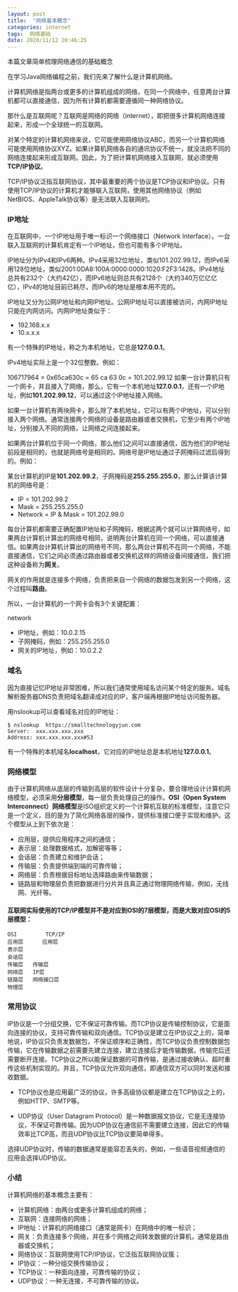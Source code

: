 ```yaml
---
layout: post
title:  "网络基本概念"
categories: internet
tags:  网络基础
date: 2020/11/12 20:46:25
---
```




本篇文章简单梳理网络通信的基础概念

<!--more-->
在学习Java网络编程之前，我们先来了解什么是计算机网络。

计算机网络是指两台或更多的计算机组成的网络，在同一个网络中，任意两台计算机都可以直接通信，因为所有计算机都需要遵循同一种网络协议。

那什么是互联网呢？互联网是网络的网络（internet），即把很多计算机网络连接起来，形成一个全球统一的互联网。

对某个特定的计算机网络来说，它可能使用网络协议ABC，而另一个计算机网络可能使用网络协议XYZ。如果计算机网络各自的通讯协议不统一，就没法把不同的网络连接起来形成互联网。因此，为了把计算机网络接入互联网，就必须使用**TCP/IP协议**。

TCP/IP协议泛指互联网协议，其中最重要的两个协议是TCP协议和IP协议。只有使用TCP/IP协议的计算机才能够联入互联网，使用其他网络协议（例如NetBIOS、AppleTalk协议等）是无法联入互联网的。

### IP地址
在互联网中，一个IP地址用于唯一标识一个网络接口（Network Interface）。一台联入互联网的计算机肯定有一个IP地址，但也可能有多个IP地址。

IP地址分为IPv4和IPv6两种。IPv4采用32位地址，类似101.202.99.12，而IPv6采用128位地址，类似2001:0DA8:100A:0000:0000:1020:F2F3:1428。IPv4地址总共有232个（大约42亿），而IPv6地址则总共有2128个（大约340万亿亿亿亿），IPv4的地址目前已耗尽，而IPv6的地址是根本用不完的。

IP地址又分为公网IP地址和内网IP地址。公网IP地址可以直接被访问，内网IP地址只能在内网访问。内网IP地址类似于：

* 192.168.x.x
* 10.x.x.x

有一个特殊的IP地址，称之为本机地址，它总是**127.0.0.1**。

IPv4地址实际上是一个32位整数。例如：

106717964 = 0x65ca630c
          = 65  ca  63 0c
          = 101.202.99.12
如果一台计算机只有一个网卡，并且接入了网络，那么，它有一个本机地址**127.0.0.1**，还有一个IP地址，例如**101.202.99.12**，可以通过这个IP地址接入网络。

如果一台计算机有两块网卡，那么除了本机地址，它可以有两个IP地址，可以分别接入两个网络。通常连接两个网络的设备是路由器或者交换机，它至少有两个IP地址，分别接入不同的网络，让网络之间连接起来。

如果两台计算机位于同一个网络，那么他们之间可以直接通信，因为他们的IP地址前段是相同的，也就是网络号是相同的。网络号是IP地址通过子网掩码过滤后得到的。例如：

某台计算机的IP是**101.202.99.2**，子网掩码是**255.255.255.0**，那么计算该计算机的网络号是：

* IP = 101.202.99.2
* Mask = 255.255.255.0
* Network = IP & Mask = 101.202.99.0

每台计算机都需要正确配置IP地址和子网掩码，根据这两个就可以计算网络号，如果两台计算机计算出的网络号相同，说明两台计算机在同一个网络，可以直接通信。如果两台计算机计算出的网络号不同，那么两台计算机不在同一个网络，不能直接通信，它们之间必须通过路由器或者交换机这样的网络设备间接通信，我们把这种设备称为**网关**。

网关的作用就是连接多个网络，负责把来自一个网络的数据包发到另一个网络，这个过程叫**路由**。

所以，一台计算机的一个网卡会有3个关键配置：

network

* IP地址，例如：10.0.2.15
* 子网掩码，例如：255.255.255.0
* 网关的IP地址，例如：10.0.2.2
### 域名
因为直接记忆IP地址非常困难，所以我们通常使用域名访问某个特定的服务。域名解析服务器DNS负责把域名翻译成对应的IP，客户端再根据IP地址访问服务器。

用nslookup可以查看域名对应的IP地址：
```
$ nslookup  https://smalltechnologyjun.com
Server:  xxx.xxx.xxx.xxx
Address: xxx.xxx.xxx.xxx#53
```

有一个特殊的本机域名**localhost**，它对应的IP地址总是本机地址**127.0.0.1**。

### 网络模型
由于计算机网络从底层的传输到高层的软件设计十分复杂，要合理地设计计算机网络模型，必须采用**分层模型**，每一层负责处理自己的操作。**OSI（Open System Interconnect）网络模型**是ISO组织定义的一个计算机互联的标准模型，注意它只是一个定义，目的是为了简化网络各层的操作，提供标准接口便于实现和维护。这个模型从上到下依次是：

* 应用层，提供应用程序之间的通信；
* 表示层：处理数据格式，加解密等等；
* 会话层：负责建立和维护会话；
* 传输层：负责提供端到端的可靠传输；
* 网络层：负责根据目标地址选择路由来传输数据；
* 链路层和物理层负责把数据进行分片并且真正通过物理网络传输，例如，无线网、光纤等。

#### 互联网实际使用的TCP/IP模型并不是对应到OSI的7层模型，而是大致对应OSI的5层模型：


    OSI     	TCP/IP 
    应用层      应用层 
    表示层
    会话层
    传输层	  传输层
    网络层	  IP层
    链路层	  网络接口层
    物理层
    
### 常用协议
IP协议是一个分组交换，它不保证可靠传输。而TCP协议是传输控制协议，它是面向连接的协议，支持可靠传输和双向通信。TCP协议是建立在IP协议之上的，简单地说，IP协议只负责发数据包，不保证顺序和正确性，而TCP协议负责控制数据包传输，它在传输数据之前需要先建立连接，建立连接后才能传输数据，传输完后还需要断开连接。TCP协议之所以能保证数据的可靠传输，是通过接收确认、超时重传这些机制实现的。并且，TCP协议允许双向通信，即通信双方可以同时发送和接收数据。

* TCP协议也是应用最广泛的协议，许多高级协议都是建立在TCP协议之上的，例如HTTP、SMTP等。

* UDP协议（User Datagram Protocol）是一种数据报文协议，它是无连接协议，不保证可靠传输。因为UDP协议在通信前不需要建立连接，因此它的传输效率比TCP高，而且UDP协议比TCP协议要简单得多。

选择UDP协议时，传输的数据通常是能容忍丢失的，例如，一些语音视频通信的应用会选择UDP协议。

### 小结
计算机网络的基本概念主要有：

* 计算机网络：由两台或更多计算机组成的网络；
* 互联网：连接网络的网络；
* IP地址：计算机的网络接口（通常是网卡）在网络中的唯一标识；
* 网关：负责连接多个网络，并在多个网络之间转发数据的计算机，通常是路由器或交换机；
* 网络协议：互联网使用TCP/IP协议，它泛指互联网协议簇；
* IP协议：一种分组交换传输协议；
* TCP协议：一种面向连接，可靠传输的协议；
* UDP协议：一种无连接，不可靠传输的协议。
